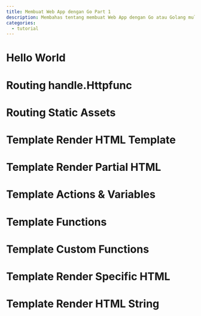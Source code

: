 ```yaml
---
title: Membuat Web App dengan Go Part 1
description: Membahas tentang membuat Web App dengan Go atau Golang mulai dari routing sampai dengan template HTML
categories:
  - tutorial
---
```


# Hello World
# Routing handle.Httpfunc
# Routing Static Assets
# Template Render HTML Template
# Template Render Partial HTML
# Template Actions & Variables
# Template Functions
# Template Custom Functions
# Template Render Specific HTML 
# Template Render HTML String
